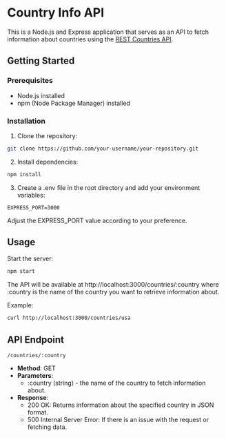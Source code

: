 # Country Info API

This is a Node.js and Express application that serves as an API to fetch information about countries using the [REST Countries API](https://restcountries.com/).

## Getting Started

### Prerequisites

- Node.js installed
- npm (Node Package Manager) installed

### Installation

1. Clone the repository:

```bash
git clone https://github.com/your-username/your-repository.git
```
2. Install dependencies:

```bash
npm install
```
3. Create a .env file in the root directory and add your environment variables:

```env
EXPRESS_PORT=3000
```
  Adjust the EXPRESS_PORT value according to your preference.

## Usage
Start the server:
```bash
npm start
```

The API will be available at http://localhost:3000/countries/:country where :country is the name of the country you want to retrieve information about.

Example:
```bash
curl http://localhost:3000/countries/usa
```

## API Endpoint
  `/countries/:country`
- **Method**: GET
- **Parameters**:
  - :country (string) - the name of the country to fetch information about.
- **Response**:
  - 200 OK: Returns information about the specified country in JSON format.
  - 500 Internal Server Error: If there is an issue with the request or fetching data.
